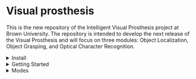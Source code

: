 # Visual prosthesis

This is the new repository of the Intelligent Visual Prosthesis project at Brown University.
The repository is intended to develop the next release of the Visual Prosthesis and will focus on three
modules: Object Localization, Object Grasping, and Optical Character Recognition.

    
<details close>
<summary>Install</summary>

Clone repo and install [requirements_jetson.txt](https://github.com/BrownVisualProsthesisProject/Visual_prosthesis/blob/main/requirements_jetson.txt) in a
[**Python>=3.7.0**](https://www.python.org/) environment ([venv](https://virtualenv.pypa.io/en/latest/) [poetry](https://python-poetry.org/)).

```bash
pip install -r requirements_jetson.txt  # install
```

</details>

<details close>
<summary>Getting Started</summary>

To run the program use

```bash

python main_subclass.py

```


The program will start the keyboard listener to change between modes using the keys '1', '2', '3', '4', and '5' from the keyboard,


```python
currentKey = start_key_listener(currentKey)
```

ZMQ sender to publish the camera frames,

```python
# Accept connections on all tcp addresses, port 5557
sender = imagezmq.ImageSender(connect_to='tcp://127.0.0.1:5557', REQ_REP=False)
host_name = socket.gethostname() 
```

the text to voice engine to send sound,

```python
engine = text2voice()
```

and the webcam stream. 

```python
webcam = cv2.VideoCapture(0)
```

The current code works with the [subprocess](https://docs.python.org/3/library/subprocess.html) standard library to run the `if __name__ == "__main__":`  boilerplate of each module.

```python
def choose_mode(currentKey, audios):
    """Initialize or switch desired mode as a subprocess."""
    if currentKey == "1":
        current_stream = subprocess.Popen(['python3', 'Modes/grasping.py'])
        audio_stream = subprocess.Popen(['python3', 'Modes/hand_sound.py', "--approach", "1"]) #type 1
        play(audios["grasping"])

    elif currentKey == "2":
        current_stream = subprocess.Popen(['python3', 'Modes/easy.py'],
                    bufsize=0)
        audio_stream = None
        play(audios["ocr"])

    elif currentKey == "3" or currentKey == "4" or currentKey == "5" :
        current_stream = subprocess.Popen(['python3', 'Modes/locate.py'],
                    bufsize=0)
        if currentKey == "3":
            audio_stream = subprocess.Popen(['python3', 'Modes/3d_locate_sound.py', "--approach", "1"]) #type 1
        elif currentKey == "4":
            audio_stream = subprocess.Popen(['python3', 'Modes/3d_locate_sound.py', "--approach", "2"]) #type 2
        else:
            audio_stream = subprocess.Popen(['python3', 'Modes/3d_locate_sound.py', "--approach", "3"]) #type 3

        play(audios["localization"])
    return current_stream,audio_stream
 ```

</details>

<details close>
    
<summary>Modes</summary>
    
#### Localization
+ The module uses [YoloV5](https://github.com/ultralytics/yolov5) to detect a specific set of everyday use objects TBD. Currently, it detects the classes from [COCO dataset](https://cocodataset.org/#home)
+ The main process starts concurrently a subprocess that will play the audio of the objects. It currently works with the "person" class.
    
#### Grasping
+ The module uses YoloV5 for the detection.
+ The module uses [MediaPipe](https://google.github.io/mediapipe/solutions/hands.html) for hand keypoint detection.
+ The module has to use the Text2Voice module to guide the hand of the patient to touch and grasp the desired object of the specific set of everyday use objects. Currently, the hand is guided with sound queues (up, down, left, right) to a random location marked as a red dot on the screen.
    
#### OCR
+ The module must use an OCR library such as pytesseract, EasyOCR, or PaddleOCR.
+ Overall, the module must help the patient to read text (which text? TBD).
+ For instance, if the handwritten text on a piece of paper is the desired text to be read. Then, the module has to detect the piece of paper, cut that part of the image, preprocess the cropped to improve the OCR results and run the OCR library over that preprocessed cropped image.

### Comments

[x] The main goal at this phase is to develop a reliable Manager that can switch (start and kill) between Processes (modes) while developing each module in parallel (pytesseract, Yolov5, localization...).
[ ] The current objective is to have an object detector for a small subset of everyday items (cellphones and keys) while enhancing each module and managing technical debt (improving code quality and speed, refactoring, and documentation) in parallel.

</details>


